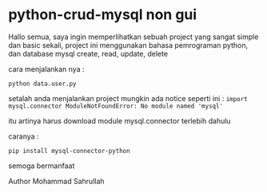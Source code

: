 # python-crud-mysql non gui

Hallo semua, saya ingin memperlihatkan sebuah project  yang sangat simple dan basic sekali, project ini  menggunakan bahasa pemrograman python, dan database mysql
create, read, update, delete

cara menjalankan nya :

`python data.user.py`

setalah anda menjalankan project mungkin ada notice seperti ini :
 `import mysql.connector
ModuleNotFoundError: No module named 'mysql'`

itu artinya harus download module mysql.connector terlebih dahulu

caranya :

`pip install mysql-connector-python`

semoga bermanfaat

Author Mohammad Sahrullah

